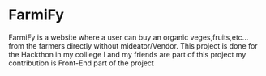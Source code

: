 # FarmiFy
FarmiFy is a website where a user can buy an organic veges,fruits,etc...
from the farmers directly without mideator/Vendor.
This project is done for the Hackthon in my colllege I and my friends are part of this project
my contribution is Front-End part of the project
